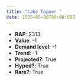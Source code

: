 ```yaml
---
title: "Cake Topper "
date: 2025-08-06T00:00:00Z
---
```

- **RAP**: 2313
- **Value**: -1
- **Demand level**: -1
- **Trend**: -1
- **Projected?**: True
- **Hyped?**: True
- **Rare?**: True
